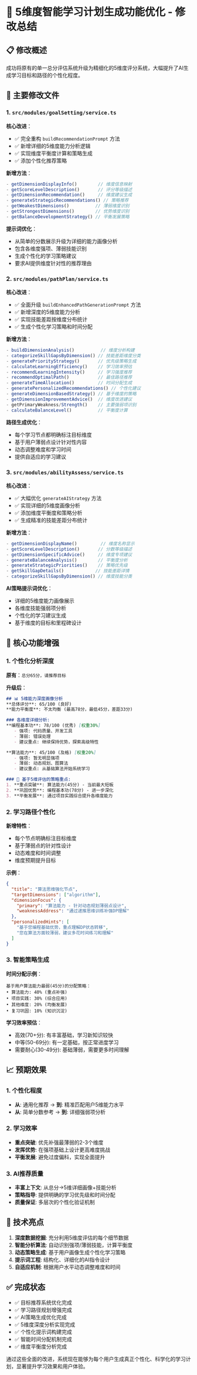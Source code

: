 # 🎯 5维度智能学习计划生成功能优化 - 修改总结

## 📋 修改概述

成功将原有的单一总分评估系统升级为精细化的5维度评分系统，大幅提升了AI生成学习目标和路径的个性化程度。

## 🔧 主要修改文件

### 1. `src/modules/goalSetting/service.ts`

**核心改进**：
- ✅ 完全重构 `buildRecommendationPrompt` 方法
- ✅ 新增详细的5维度能力分析逻辑
- ✅ 实现维度平衡度计算和策略生成
- ✅ 添加个性化推荐策略

**新增方法**：
```typescript
- getDimensionDisplayInfo()        // 维度信息映射
- getScoreLevelDescription()       // 评分等级描述
- getDimensionRecommendation()     // 维度建议生成
- generateStrategicRecommendations() // 策略推荐
- getWeakestDimensions()          // 薄弱维度识别
- getStrongestDimensions()        // 优势维度识别
- getBalanceDevelopmentStrategy() // 平衡发展策略
```

**提示词优化**：
- 从简单的分数展示升级为详细的能力画像分析
- 包含各维度强项、薄弱技能识别
- 生成个性化的学习策略建议
- 要求AI提供维度针对性的推荐理由

### 2. `src/modules/pathPlan/service.ts`

**核心改进**：
- ✅ 全面升级 `buildEnhancedPathGenerationPrompt` 方法
- ✅ 新增深度的5维度能力分析
- ✅ 实现技能差距按维度分布统计
- ✅ 生成个性化学习策略和时间分配

**新增方法**：
```typescript
- buildDimensionAnalysis()          // 维度分析构建
- categorizeSkillGapsByDimension() // 技能差距维度分类
- generatePriorityStrategy()       // 优先级策略生成
- calculateLearningEfficiency()    // 学习效率预估
- recommendLearningIntensity()     // 学习强度推荐
- recommendOptimalPath()           // 最佳路径推荐
- generateTimeAllocation()         // 时间分配生成
- generatePersonalizedRecommendations() // 个性化建议
- generateDimensionBasedStrategy() // 基于维度的策略
- getDimensionImprovementAdvice()  // 维度改进建议
- getPrimaryWeakness/Strength()    // 主要强弱项识别
- calculateBalanceLevel()          // 平衡度计算
```

**路径生成优化**：
- 每个学习节点都明确标注目标维度
- 基于用户薄弱点设计针对性内容
- 动态调整难度和学习时间
- 提供自适应的学习建议

### 3. `src/modules/abilityAssess/service.ts`

**核心改进**：
- ✅ 大幅优化 `generateAIStrategy` 方法
- ✅ 实现详细的5维度画像分析
- ✅ 添加维度平衡度和策略分析
- ✅ 生成精准的技能差距分布统计

**新增方法**：
```typescript
- getDimensionDisplayName()         // 维度名称显示
- getScoreLevelDescription()       // 分数等级描述  
- getDimensionSpecificAdvice()     // 维度专项建议
- generateBalanceAnalysis()        // 平衡度分析
- generateStrategicPriorities()    // 策略优先级
- getSkillGapDetails()            // 技能差距详情
- categorizeSkillGapsByDimension() // 维度技能分类
```

**AI策略提示词优化**：
- 详细的5维度能力画像展示
- 各维度技能强弱项分析
- 个性化的学习建议生成
- 基于维度的目标和里程碑设计

## 🎯 核心功能增强

### 1. 个性化分析深度

**原有**：`总分65分，请推荐目标`

**升级后**：
```markdown
## 📊 5维能力深度画像分析
**总体评分**: 65/100 (良好)
**能力平衡度**: 不太均衡 (最高78分，最低45分，差距33分)

### 各维度详细分析:
**编程基本功**: 78/100 (优秀) [权重30%]
   - 强项: 代码质量、开发工具  
   - 薄弱: 错误处理
   - 建议重点: 继续保持优势，探索高级特性

**算法能力**: 45/100 (及格) [权重20%]
   - 强项: 暂无明显强项
   - 薄弱: 动态规划、图算法
   - 建议重点: 从基础算法开始系统学习

### 🎯 基于5维评估的策略重点:
1. **重点突破**: 算法能力(45分) - 当前最大短板
2. **巩固优势**: 编程基本功(78分) - 进一步深化
3. **平衡发展**: 通过项目实践综合提升各维度能力
```

### 2. 学习路径个性化

**新增特性**：
- 每个节点明确标注目标维度
- 基于薄弱点的针对性设计
- 动态难度和时间调整
- 维度预期提升目标

**示例**：
```json
{
  "title": "算法思维强化节点",
  "targetDimensions": ["algorithm"],
  "dimensionFocus": {
    "primary": "算法能力 - 针对动态规划薄弱点设计",
    "weaknessAddress": "通过递推思维训练补强DP理解"
  },
  "personalizedHints": [
    "基于您编程基础优势，重点理解DP状态转移",
    "您在算法方面较薄弱，建议多花时间练习和理解"
  ]
}
```

### 3. 智能策略生成

**时间分配示例**：
```
基于用户算法能力最弱(45分)的分配策略：
• 算法能力: 40% (重点补强)  
• 项目实践: 30% (综合应用)
• 其他维度: 20% (均衡发展)
• 复习巩固: 10% (知识沉淀)
```

**学习效率预估**：
- 高效(70+分): 有丰富基础，学习新知识较快
- 中等(50-69分): 有一定基础，按正常进度学习  
- 需要耐心(30-49分): 基础薄弱，需要更多时间理解

## 📈 预期效果

### 1. 个性化程度
- **从**: 通用化推荐 → **到**: 精准匹配用户5维能力水平
- **从**: 简单分数参考 → **到**: 详细强弱项分析

### 2. 学习效率  
- **重点突破**: 优先补强最薄弱的2-3个维度
- **发挥优势**: 在强项基础上设计更高难度挑战
- **平衡发展**: 避免过度偏科，实现全面提升

### 3. AI推荐质量
- **丰富上下文**: 从总分→5维详细画像+技能分析
- **策略指导**: 提供明确的学习优先级和时间分配
- **质量保证**: 多层次的个性化验证机制

## 🚀 技术亮点

1. **深度数据挖掘**: 充分利用5维度评估的每个细节数据
2. **智能分析算法**: 自动识别强项/薄弱技能，计算平衡度
3. **动态策略生成**: 基于用户画像生成个性化学习策略
4. **提示词工程**: 结构化、详细化的AI指令设计
5. **自适应机制**: 根据用户水平动态调整难度和时间

## ✅ 完成状态

- ✅ 目标推荐系统优化完成
- ✅ 学习路径规划增强完成  
- ✅ AI策略生成优化完成
- ✅ 5维度深度分析实现完成
- ✅ 个性化提示词构建完成
- ✅ 智能时间分配机制完成
- ✅ 维度平衡度分析完成

通过这些全面的改进，系统现在能够为每个用户生成真正个性化、科学化的学习计划，显著提升学习效果和用户体验。 